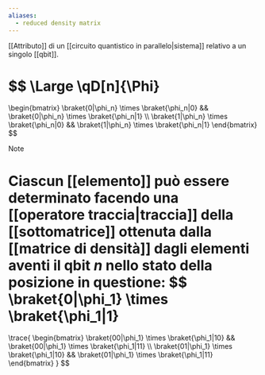 ```yaml
---
aliases:
  - reduced density matrix
---
```

[[Attributo]] di un [[circuito quantistico in parallelo|sistema]] relativo a un singolo [[qbit]].

$$
\Large
\qD[n]{\Phi}
=
\begin{bmatrix}
\braket{0|\phi_n} \times \braket{\phi_n|0} && 
\braket{0|\phi_n} \times \braket{\phi_n|1} \\\\
\braket{1|\phi_n} \times \braket{\phi_n|0} && 
\braket{1|\phi_n} \times \braket{\phi_n|1} 
\end{bmatrix}
$$

> [!Note]
> Ciascun [[elemento]] può essere determinato facendo una [[operatore traccia|traccia]] della [[sottomatrice]] ottenuta dalla [[matrice di densità]] dagli elementi aventi il qbit $n$ nello stato della posizione in questione:
> $$
> \braket{0|\phi_1} \times \braket{\phi_1|1}
> =
> \trace{
> 	\begin{bmatrix}
> 	\braket{00|\phi_1} \times \braket{\phi_1|10} &&
> 	\braket{00|\phi_1} \times \braket{\phi_1|11} \\\\
> 	\braket{01|\phi_1} \times \braket{\phi_1|10} &&
> 	\braket{01|\phi_1} \times \braket{\phi_1|11}
> 	\end{bmatrix}
> }
> $$

